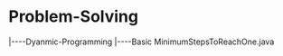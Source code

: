 # Problem-Solving

 |----Dyanmic-Programming
      |----Basic
              MinimumStepsToReachOne.java
